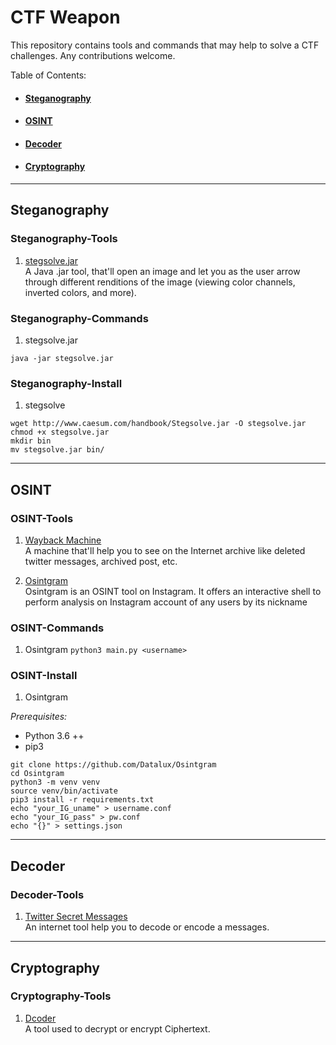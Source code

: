 # CTF Weapon

This repository contains tools and commands that may help to solve a CTF challenges. Any contributions welcome. </br>

Table of Contents:
- #### [Steganography](#Steganography)
- #### [OSINT](#OSINT)
- #### [Decoder](#Decoder)
- #### [Cryptography](#Cryptography)

---

## Steganography

### Steganography-Tools

1. [stegsolve.jar](http://www.caesum.com/handbook/stego.htm) </br>
A Java .jar tool, that'll open an image and let you as the user arrow through different renditions of the image (viewing color channels, inverted colors, and more).

### Steganography-Commands

1. stegsolve.jar

`java -jar stegsolve.jar`

### Steganography-Install

1. stegsolve
```
wget http://www.caesum.com/handbook/Stegsolve.jar -O stegsolve.jar
chmod +x stegsolve.jar
mkdir bin
mv stegsolve.jar bin/
```

---

## OSINT

### OSINT-Tools

1. [Wayback Machine](https://archive.org/web/) </br>
A machine that'll help you to see on the Internet archive like deleted twitter messages, archived post, etc.

2. [Osintgram](https://github.com/Datalux/Osintgram) </br>
Osintgram is an OSINT tool on Instagram. It offers an interactive shell to perform analysis on Instagram account of any users by its nickname

### OSINT-Commands

1. Osintgram
`python3 main.py <username>`

### OSINT-Install

1. Osintgram

*Prerequisites:* </br>
- Python 3.6 ++
- pip3
```
git clone https://github.com/Datalux/Osintgram
cd Osintgram
python3 -m venv venv
source venv/bin/activate
pip3 install -r requirements.txt
echo "your_IG_uname" > username.conf
echo "your_IG_pass" > pw.conf
echo "{}" > settings.json
```
---

## Decoder

### Decoder-Tools

1. [Twitter Secret Messages](https://holloway.nz/steg/) </br>
An internet tool help you to decode or encode a messages.

---

## Cryptography

### Cryptography-Tools
1. [Dcoder](https://www.dcode.fr/en) </br>
A tool used to decrypt or encrypt Ciphertext.
